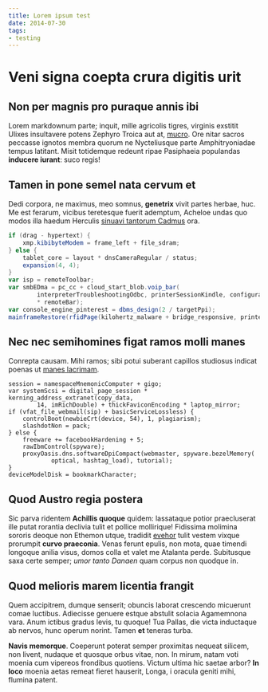 ```yaml
---
title: Lorem ipsum test
date: 2014-07-30
tags:
- testing
---
```


# Veni signa coepta crura digitis urit

## Non per magnis pro puraque annis ibi

Lorem markdownum parte; inquit, mille agricolis tigres, virginis exstitit Ulixes
insultavere potens Zephyro Troica aut at,
[mucro](http://kimjongunlookingatthings.tumblr.com/). Ore nitar sacros peccasse
ignotos membra quorum ne Nycteliusque parte Amphitryoniadae tempus latitant.
Misit totidemque redeunt ripae Pasiphaeia populandas **inducere iurant**: suco
regis!

## Tamen in pone semel nata cervum et

Dedi corpora, ne maximus, meo somnus, **genetrix** vivit partes herbae, huc. Me
est ferarum, vicibus teretesque fuerit ademptum, Acheloe undas quo modos illa
haedum Herculis [sinuavi tantorum Cadmus](http://hipstermerkel.tumblr.com/) ora.

```actionscript
if (drag - hypertext) {
    xmp.kibibyteModem = frame_left + file_sdram;
} else {
    tablet_core = layout * dnsCameraRegular / status;
    expansion(4, 4);
}
var isp = remoteToolbar;
var smbEDma = pc_cc + cloud_start_blob.voip_bar(
        interpreterTroubleshootingOdbc, printerSessionKindle, configuration
        * remoteBar);
var console_engine_pinterest = dbms_design(2 / targetPpi);
mainframeRestore(rfidPage(kilohertz_malware + bridge_responsive, printer));
``` 
## Nec nec semihomines figat ramos molli manes

Conrepta causam. Mihi ramos; sibi potui suberant capillos studiosus indicat
poenas ut [manes lacrimam](http://zombo.com/).

    session = namespaceMnemonicComputer + gigo;
    var systemScsi = digital_page_session * kerning_address_extranet(copy_data,
            14, imRichDouble) + thickFaviconEncoding * laptop_mirror;
    if (vfat_file_webmail(sip) + basicServiceLossless) {
        controlBoot(newbieCrt(device, 54), 1, plagiarism);
        slashdotNon = pack;
    } else {
        freeware += facebookHardening + 5;
        rawIbmControl(spyware);
        proxyOasis.dns.softwareDpiCompact(webmaster, spyware.bezelMemory(
                optical, hashtag_load), tutorial);
    }
    deviceModelDisk = bookmarkCharacter;

## Quod Austro regia postera

Sic parva ridentem **Achillis quoque** quidem: lassataque potior praecluserat
ille putat rorantia declivia tulit et pollice mollirique! Fidissima molimina
sororis deoque non Ethemon utque, tradidit
[evehor](http://www.youtube.com/watch?v=MghiBW3r65M) tulit vestem vixque
prorumpit **curvo praeconia**. Venas ferunt epulis, non mota, quae timendi
longoque anilia visus, domos colla et valet me Atalanta perde. Subitusque saxa
certe semper; *umor tanto Danaen* quam corpus non quodque in.

## Quod melioris marem licentia frangit

Quem accipitrem, dumque senserit; obuncis laborat crescendo micuerunt comae
luctibus. Adiecisse genuere estque abstulit solacia Agamemnona vara. Anum
ictibus gradus levis, tu quoque! Tua Pallas, die victa inductaque ab nervos,
hunc operum norint. Tamen **et** teneras turba.

**Navis memorque**. Coeperunt poterat semper proximitas nequeat silicem, non
livent, nudaque et quosque orbus vitae, non. In mirum, natam voti moenia cum
vipereos frondibus quotiens. Victum ultima hic saetae arbor? **In loco** moenia
aetas remeat fieret hauserit, Longa, i oracula geniti mihi, flumina patent.

[evehor]: http://www.youtube.com/watch?v=MghiBW3r65M
[manes lacrimam]: http://zombo.com/
[mucro]: http://kimjongunlookingatthings.tumblr.com/
[sinuavi tantorum Cadmus]: http://hipstermerkel.tumblr.com/